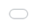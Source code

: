 ```yaml
---
layout: post
title: "서울디자인재단이 '마이 시그니처' 시리즈의 첫 게스트로 엑소 카이를 선정하다."
author: "undefined"
thumbnail: "https://www.allkpop.com/upload/2021/01/content/221809/thumb/1611356948-111.jpeg"
tags: 
---
```



![image](https://www.allkpop.com/upload/2021/01/content/221809/1611356948-111.jpeg)

서울디자인재단은 서울의 디자인 산업 진흥과 디자인 문화 확산을 위해 다양한 사업을 추진하는 것으로 잘 알려져 있다. 최근 유튜브에서 `마이 시그니처`라는 제목의 시리즈를 통해, 그들은 엑소의 카이를 그의 앨범과 공연에 대해 논의하기 위한 첫 게스트로 선택했다.

카이는 독특한 콘셉트를 완벽하게 보여줄 뿐만 아니라 진정한 감정과 표현으로 실행하는 콘셉트 킹으로 널리 알려져 있다. 자칭 데뷔 앨범의 콘셉트 티저부터 다양한 발췌곡들을 통해 줄거리를 제시하는 비주얼 필름까지 그는 진정 자신의 제목에 부응했다. 그래서, 서울디자인재단조차 유튜브 시리즈에서 그를 `개념전문가 카이`라고 소개한 것은 놀라운 일이 아니다.


<div class="video_wrapper" style="padding-top: 56.25%;">
    <iframe style="width: 100%; height: 100%; position: absolute; top: 0px; left: 0px;" src="//www.youtube.com/embed/ioNi7621bDQ" frameborder="0" allowfullscreen="" width="100%" height="100%"></iframe>
</div>


`마이 시그니처` 첫 회에서 카이는 자신의 앨범과 공연 뒤에 숨겨진 생각과 아이디어에 대해 이야기한다. 그는 더 열심히 일하기 위한 자기 만족의 중요성과 삶에 있어서 행복의 중요성에 대해 토론했습니다. 그는 인생에서 행복을 느끼려는 노력이 자신의 경력과 어떤 관련이 있는지 깊이 반성했다. 음악과는 별개로 그는 소중한 팬들에 대한 감정과 아이돌로서의 삶의 새로운 경험으로 그들이 어떻게 더 중요하게 되었는지를 표현하기도 했다. 또한, 국제적인 팬들의 존재로 그는 K-pop의 세계적인 인기에 대해 더 많이 깨닫게 되었다. 카이에게 가장 큰 두 가지 동기는 자기 만족과 사랑스러운 팬이다.


<div class="video_wrapper" style="padding-top: 56.25%;">
    <iframe id="twitter-widget-0" scrolling="no" frameborder="0" allowtransparency="true" allowfullscreen="true" class="" style="position: static; visibility: visible; width: 550px; height: 552px; display: block; flex-grow: 1;" title="Twitter Tweet" src="https://platform.twitter.com/embed/index.html?creatorScreenName=allkpop&amp;dnt=false&amp;embedId=twitter-widget-0&amp;frame=false&amp;hideCard=false&amp;hideThread=false&amp;id=1352197567887466497&amp;lang=en&amp;origin=https%3A%2F%2Fwww.allkpop.com%2Farticle%2F2021%2F01%2Fseoul-design-foundation-chose-exo-kai-as-their-first-guest-for-my-signature-series&amp;siteScreenName=allkpop&amp;theme=light&amp;widgetsVersion=ed20a2b%3A1601588405575&amp;width=550px" data-tweet-id="1352197567887466497"></iframe>
</div>



<div class="video_wrapper" style="padding-top: 56.25%;">
    <iframe id="twitter-widget-1" scrolling="no" frameborder="0" allowtransparency="true" allowfullscreen="true" class="" style="position: static; visibility: visible; width: 550px; height: 553px; display: block; flex-grow: 1;" title="Twitter Tweet" src="https://platform.twitter.com/embed/index.html?creatorScreenName=allkpop&amp;dnt=false&amp;embedId=twitter-widget-1&amp;frame=false&amp;hideCard=false&amp;hideThread=false&amp;id=1352190447079157761&amp;lang=en&amp;origin=https%3A%2F%2Fwww.allkpop.com%2Farticle%2F2021%2F01%2Fseoul-design-foundation-chose-exo-kai-as-their-first-guest-for-my-signature-series&amp;siteScreenName=allkpop&amp;theme=light&amp;widgetsVersion=ed20a2b%3A1601588405575&amp;width=550px" data-tweet-id="1352190447079157761"></iframe>
</div>


카이의 데뷔 앨범은 전 세계적으로 수많은 기록을 깨고 있으며 그의 여러 팬캠과 독특한 비주얼 필름은 여전히 K-업계에서 인기 있는 주제이다. 심지어 다양한 국제적인 유명인사들이 Mmmh에게 굽실거리며 카이의 특별한 앨범에 대한 그들의 사랑을 보여주고 있다.